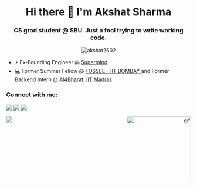 <h1 align="center">Hi there 👋 I'm Akshat Sharma </h1>
<h3 align="center">CS grad student @ SBU. Just a fool trying to write working code.</h3>

<p align="center"> <img src="https://komarev.com/ghpvc/?username=akshat2602&label=Profile%20views&color=0e75b6&style=flat" alt="akshat2602" /> </p>

* ⚡ Ex-Founding Engineer @ <a href="https://app.getsupermind.com"> Supermind </a>
* 💻 Former Summer Fellow @ <a href="https://fossee.in"> FOSSEE - IIT BOMBAY </a> and Former Backend Intern @ <a href="https://ai4bharat.org/"> AI4Bharat, IIT Madras</a>

<h3 align="left">Connect with me:</h3>
<p align="left">
  <a href="https://linkedin.com/in/akshat-sharma-2602" target="blank"><img src="https://img.shields.io/badge/LinkedIn-0077B5?style=for-the-badge&logo=linkedin&logoColor=white"/></a>
  <a href="mailto:akshat.sharma@stonybrook.edu" target="blank"><img src="https://img.shields.io/badge/Gmail-D14836?style=for-the-badge&logo=gmail&logoColor=white"/></a>
  <a href="https://twitter.com/akshat2602" target="blank"><img src="https://img.shields.io/badge/Twitter-1DA1F2?style=for-the-badge&logo=twitter&logoColor=white" /></a>
  

<p align="right">
  <img align="right" src="https://cdn.discordapp.com/attachments/647098272175095808/878312984093548645/akshat.gif" alt="gif" height="175px" />
</p

<p align="left"> 
  
  <img src="https://github-readme-streak-stats.herokuapp.com?user=akshat2602&theme=dracula" />
  <!-- <img src="https://github-readme-activity-graph.cyclic.app/graph?username=akshat2602&theme=dracula&show_icons=true&count_private=true" /> -->
  <!-- <img src="https://github-readme-stats.vercel.app/api/top-langs/?username=akshat2602&theme=dracula&show_icons=true&count_private=true&layout=compact" /> -->
</p>
